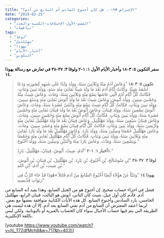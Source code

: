 ```yaml
---
title: "الإعتراض #٠١٩، هل كان أخنوخ السادس أم السابع من آدم؟"
date: "2019-02-25"
categories: 
  - "القسم-الأول-الإختلافات-الكمية-والعدد"
  - "تناقضات"
tags: 
  - "لوقا"
  - "مهللئيل"
  - "يهوذا"
  - "أخبار-الأيام"
  - "التكوين"
---
```


**سفر التكوين ٥: ٣-١٨ وأخبار الأيام الأول ١: ١-٢ ولوقا ٣: ٣٧-٣٨ في تعارض مع رسالة يهوذا ١٤.**

> **تكوين ٥**: **٣**\-**١٨** ”وَعَاشَ آدَمُ مِئَةً وَثَلاَثِينَ سَنَةً، وَوَلَدَ وَلَدًا عَلَى شَبَهِهِ كَصُورَتِهِ وَدَعَا اسْمَهُ شِيثًا. وَكَانَتْ أَيَّامُ آدَمَ بَعْدَ مَا وَلَدَ شِيثًا ثَمَانِيَ مِئَةِ سَنَةٍ، وَوَلَدَ بَنِينَ وَبَنَاتٍ. فَكَانَتْ كُلُّ أَيَّامِ آدَمَ الَّتِي عَاشَهَا تِسْعَ مِئَةٍ وَثَلاَثِينَ سَنَةً، وَمَاتَ. وَعَاشَ شِيثُ مِئَةً وَخَمْسَ سِنِينَ، وَوَلَدَ أَنُوشَ. وَعَاشَ شِيثُ بَعْدَ مَا وَلَدَ أَنُوشَ ثَمَانِيَ مِئَةٍ وَسَبْعَ سِنِينَ، وَوَلَدَ بَنِينَ وَبَنَاتٍ. فَكَانَتْ كُلُّ أَيَّامِ شِيثَ تِسْعَ مِئَةٍ وَاثْنَتَيْ عَشَرَةَ سَنَةً، وَمَاتَ. وَعَاشَ أَنُوشُ تِسْعِينَ سَنَةً، وَوَلَدَ قِينَانَ. وَعَاشَ أَنُوشُ بَعْدَ مَا وَلَدَ قِينَانَ ثَمَانِيَ مِئَةٍ وَخَمْسَ عَشَرَةَ سَنَةً، وَوَلَدَ بَنِينَ وَبَنَاتٍ. فَكَانَتْ كُلُّ أَيَّامِ أَنُوشَ تِسْعَ مِئَةٍ وَخَمْسَ سِنِينَ، وَمَاتَ. وَعَاشَ قِينَانُ سَبْعِينَ سَنَةً، وَوَلَدَ مَهْلَلْئِيلَ. وَعَاشَ قِينَانُ بَعْدَ مَا وَلَدَ مَهْلَلْئِيلَ ثَمَانِيَ مِئَةٍ وَأَرْبَعِينَ سَنَةً، وَوَلَدَ بَنِينَ وَبَنَاتٍ. فَكَانَتْ كُلُّ أَيَّامِ قِينَانَ تِسْعَ مِئَةٍ وَعَشَرَ سِنِينَ، وَمَاتَ. وَعَاشَ مَهْلَلْئِيلُ خَمْسًا وَسِتِّينَ سَنَةً، وَوَلَدَ يَارَدَ. وَعَاشَ مَهْلَلْئِيلُ بَعْدَ مَا وَلَدَ يَارَدَ ثَمَانِيَ مِئَةٍ وَثَلاَثِينَ سَنَةً، وَوَلَدَ بَنِينَ وَبَنَاتٍ. فَكَانَتْ كُلُّ أَيَّامِ مَهْلَلْئِيلَ ثَمَانِيَ مِئَةٍ وَخَمْسًا وَتِسْعِينَ سَنَةً، وَمَاتَ. وَعَاشَ يَارَدُ مِئَةً وَاثْنَتَيْنِ وَسِتِّينَ سَنَةً، وَوَلَدَ أَخْنُوخَ.“
> 
> **١أخبار ١**: **١**\-**٢** ”آدَمُ، شِيتُ، أَنُوشُ، قِينَانُ، مَهْلَلْئِيلُ، يَارِدُ،“
> 
> **لوقا ٣**: **٣٧**\-**٣٨** ”بْنِ مَتُوشَالَحَ، بْنِ أَخْنُوخَ، بْنِ يَارِدَ، بْنِ مَهْلَلْئِيلَ، بْنِ قِينَانَ، بْنِ أَنُوشَ، بْنِ شِيتِ، بْنِ آدَمَ، ابْنِ اللهِ.“
> 
> **يهوذا ١٤** ”وَتَنَبَّأَ عَنْ هؤُلاَءِ أَيْضًا أَخْنُوخُ السَّابعُ مِنْ آدَمَ قَائِلاً:«هُوَذَا قَدْ جَاءَ الرَّبُّ فِي رَبَوَاتِ قِدِّيسِيهِ“

فشل في اجراء حساب صحيح. إن أخنوخ هو من الجيل السابع، وهذا يفيد أنه السابع من آدم. فآدم كان أول جيل، شيث كان الثاني، أنوش هو الثالث، قينان الرابع، مهللئيل الخامس، يارد السادس وأخنوخ السابع. كل هذه الأيات الكتابية متوافقة بعضها مع بعض. لربما اعتقد المعترض أن السابع من آدم تعني السابع بعد آدم. إلا أن هذه ليست هي الطريقة التي يتم فيها حساب الأجيال سواء كان الحساب بالعبرية أو باليونانية. ولكن ليس باللغة الإنكليزية.

\[youtube https://www.youtube.com/watch?v=h\_T7ZdfMch8&w=717&h=403\]
